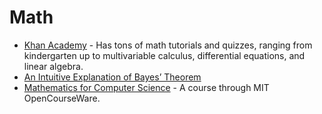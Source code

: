 # Math

* [Khan Academy](https://www.khanacademy.org/math) - Has tons of math tutorials and quizzes, ranging from kindergarten up to multivariable calculus, differential equations, and linear algebra.
* [An Intuitive Explanation of Bayes’ Theorem](http://yudkowsky.net/rational/bayes)
* [Mathematics for Computer Science](http://ocw.mit.edu/courses/electrical-engineering-and-computer-science/6-042j-mathematics-for-computer-science-fall-2010/) - A course through MIT OpenCourseWare.
